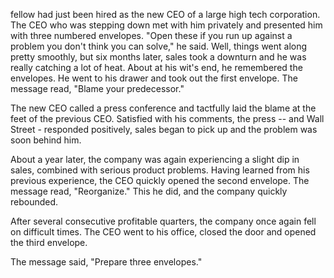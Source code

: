 fellow had just been hired as the new CEO of a large high tech corporation. The CEO who was stepping down met with him privately and presented him with three numbered envelopes. "Open these if you run up against a problem you don't think you can solve," he said.
Well, things went along pretty smoothly, but six months later, sales took a downturn and he was really catching a lot of heat. About at his wit's end, he remembered the envelopes. He went to his drawer and took out the first envelope. The message read, "Blame your predecessor."

The new CEO called a press conference and tactfully laid the blame at the feet of the previous CEO. Satisfied with his comments, the press -- and Wall Street - responded positively, sales began to pick up and the problem was soon behind him.

About a year later, the company was again experiencing a slight dip in sales, combined with serious product problems. Having learned from his previous experience, the CEO quickly opened the second envelope. The message read, "Reorganize." This he did, and the company quickly rebounded.

After several consecutive profitable quarters, the company once again fell on difficult times. The CEO went to his office, closed the door and opened the third envelope.

The message said, "Prepare three envelopes."
